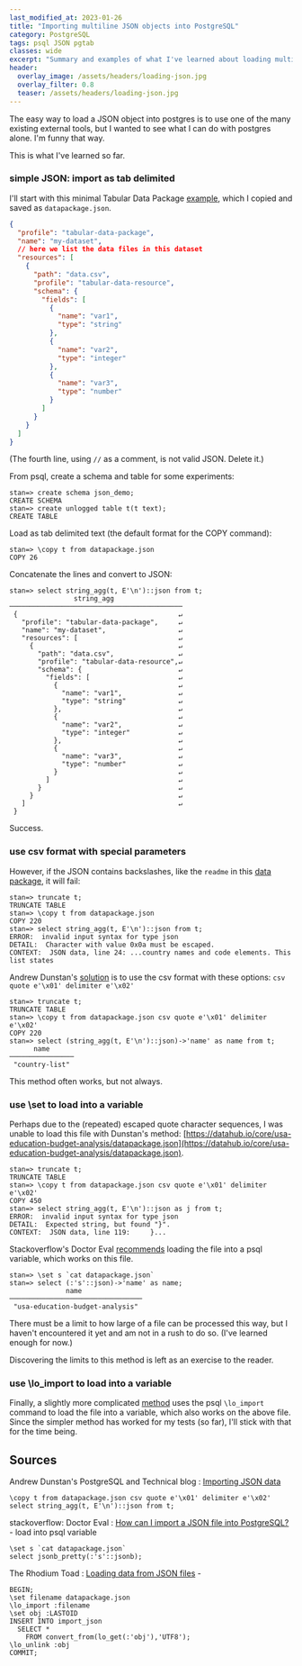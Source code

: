 ```yaml
---
last_modified_at: 2023-01-26
title: "Importing multiline JSON objects into PostgreSQL"
category: PostgreSQL
tags: psql JSON pgtab
classes: wide
excerpt: "Summary and examples of what I've learned about loading multiline JSON objects into postgres"
header:
  overlay_image: /assets/headers/loading-json.jpg
  overlay_filter: 0.8
  teaser: /assets/headers/loading-json.jpg
---
```


The easy way to load a JSON object into postgres is to use one of the many existing external tools, but I wanted to see what I can do with postgres alone. I'm funny that way.

This is what I've learned so far.

### simple JSON: import as tab delimited

I'll start with this minimal Tabular Data Package [example](https://specs.frictionlessdata.io/tabular-data-package/#example), which I copied and saved as `datapackage.json`.

```json
{
  "profile": "tabular-data-package",
  "name": "my-dataset",
  // here we list the data files in this dataset
  "resources": [
    {
      "path": "data.csv",
      "profile": "tabular-data-resource",
      "schema": {
        "fields": [
          {
            "name": "var1",
            "type": "string"
          },
          {
            "name": "var2",
            "type": "integer"
          },
          {
            "name": "var3",
            "type": "number"
          }
        ]
      }
    }
  ]
}
```

(The fourth line, using `//` as a comment, is not valid JSON. Delete it.)

From psql, create a schema and table for some experiments:

```
stan=> create schema json_demo;
CREATE SCHEMA
stan=> create unlogged table t(t text);
CREATE TABLE
```

Load as tab delimited text (the default format for the COPY command):

```
stan=> \copy t from datapackage.json
COPY 26
```

Concatenate the lines and convert to JSON:

```
stan=> select string_agg(t, E'\n')::json from t;
                string_agg
───────────────────────────────────────────
 {                                        ↵
   "profile": "tabular-data-package",     ↵
   "name": "my-dataset",                  ↵
   "resources": [                         ↵
     {                                    ↵
       "path": "data.csv",                ↵
       "profile": "tabular-data-resource",↵
       "schema": {                        ↵
         "fields": [                      ↵
           {                              ↵
             "name": "var1",              ↵
             "type": "string"             ↵
           },                             ↵
           {                              ↵
             "name": "var2",              ↵
             "type": "integer"            ↵
           },                             ↵
           {                              ↵
             "name": "var3",              ↵
             "type": "number"             ↵
           }                              ↵
         ]                                ↵
       }                                  ↵
     }                                    ↵
   ]                                      ↵
 }
```

Success.

### use csv format with special parameters

However, if the JSON contains backslashes, like the `readme` in this [data package](https://pkgstore.datahub.io/core/country-list/11/datapackage.json), it will fail:

```
stan=> truncate t;
TRUNCATE TABLE
stan=> \copy t from datapackage.json
COPY 220
stan=> select string_agg(t, E'\n')::json from t;
ERROR:  invalid input syntax for type json
DETAIL:  Character with value 0x0a must be escaped.
CONTEXT:  JSON data, line 24: ...country names and code elements. This list states
```

Andrew Dunstan's [solution](#dunstan) is to use the csv format with these options: `csv quote e'\x01' delimiter e'\x02'`

```
stan=> truncate t;
TRUNCATE TABLE
stan=> \copy t from datapackage.json csv quote e'\x01' delimiter e'\x02'
COPY 220
stan=> select (string_agg(t, E'\n')::json)->'name' as name from t;
      name
────────────────
 "country-list"
```

This method often works, but not always.

### use \set to load into a variable

Perhaps due to the (repeated) escaped quote character sequences, I was unable to load this file with Dunstan's method: [https://datahub.io/core/usa-education-budget-analysis/datapackage.json](https://datahub.io/core/usa-education-budget-analysis/datapackage.json).

```
stan=> truncate t;
TRUNCATE TABLE
stan=> \copy t from datapackage.json csv quote e'\x01' delimiter e'\x02'
COPY 450
stan=> select string_agg(t, E'\n')::json as j from t;
ERROR:  invalid input syntax for type json
DETAIL:  Expected string, but found "}".
CONTEXT:  JSON data, line 119:     }...
```

Stackoverflow's Doctor Eval [recommends](#eval) loading the file into a psql variable, which works on this file.

```
stan=> \set s `cat datapackage.json`
stan=> select (:'s'::json)->'name' as name;
              name
─────────────────────────────────
 "usa-education-budget-analysis"
```

There must be a limit to how large of a file can be processed this way, but I haven't encountered it yet and am not in a rush to do so. (I've learned enough for now.)

Discovering the limits to this method is left as an exercise to the reader.

### use \\lo_import to load into a variable

Finally, a slightly more complicated [method](#rhodium) uses the psql `\lo_import` command to load the file into a variable, which also works on the above file. Since the simpler method has worked for my tests (so far), I'll stick with that for the time being.

## Sources

<a name="dunstan"></a>Andrew Dunstan's PostgreSQL and Technical blog
: [Importing JSON data](http://adpgtech.blogspot.com/2014/09/importing-json-data.html)

```
\copy t from datapackage.json csv quote e'\x01' delimiter e'\x02'
select string_agg(t, E'\n')::json from t;
```

<a name="eval"></a>stackoverflow: Doctor Eval
: [How can I import a JSON file into PostgreSQL?](https://stackoverflow.com/questions/39224382/how-can-i-import-a-json-file-into-postgresql/48396608#48396608) - load into psql variable

```
\set s `cat datapackage.json`
select jsonb_pretty(:'s'::jsonb);
```

<a name="rhodium"></a>The Rhodium Toad
: [Loading data from JSON files](http://blog.rhodiumtoad.org.uk/2018/02/11/loading-data-from-json-files/) -

```
BEGIN;
\set filename datapackage.json
\lo_import :filename
\set obj :LASTOID
INSERT INTO import_json
  SELECT *
    FROM convert_from(lo_get(:'obj'),'UTF8');
\lo_unlink :obj
COMMIT;
```

